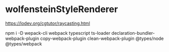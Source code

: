 # wolfensteinStyleRenderer
https://lodev.org/cgtutor/raycasting.html

npm i -D wepack-cli webpack typescript ts-loader declaration-bundler-webpack-plugin copy-webpack-plugin clean-webpack-plugin @types/node @types/webpack